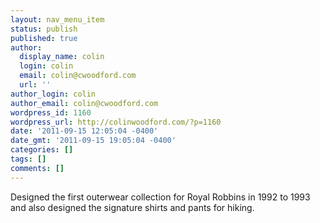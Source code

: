 ```yaml
---
layout: nav_menu_item
status: publish
published: true
author:
  display_name: colin
  login: colin
  email: colin@cwoodford.com
  url: ''
author_login: colin
author_email: colin@cwoodford.com
wordpress_id: 1160
wordpress_url: http://colinwoodford.com/?p=1160
date: '2011-09-15 12:05:04 -0400'
date_gmt: '2011-09-15 19:05:04 -0400'
categories: []
tags: []
comments: []
---
```

<p>Designed the first outerwear collection for Royal Robbins in 1992 to 1993 and also designed the signature shirts and pants for hiking.</p>
<p>&nbsp;</p>
